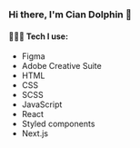 ### Hi there, I'm Cian Dolphin 🐬

#### 👨🏻‍💻 Tech I use: 
- Figma
- Adobe Creative Suite
- HTML
- CSS
- SCSS
- JavaScript
- React
- Styled components
- Next.js
